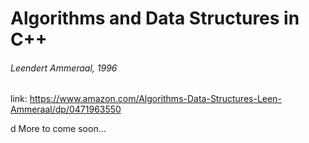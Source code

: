 # Algorithms and Data Structures in C++
###### Leendert Ammeraal, 1996

link: https://www.amazon.com/Algorithms-Data-Structures-Leen-Ammeraal/dp/0471963550

d
More to come soon...